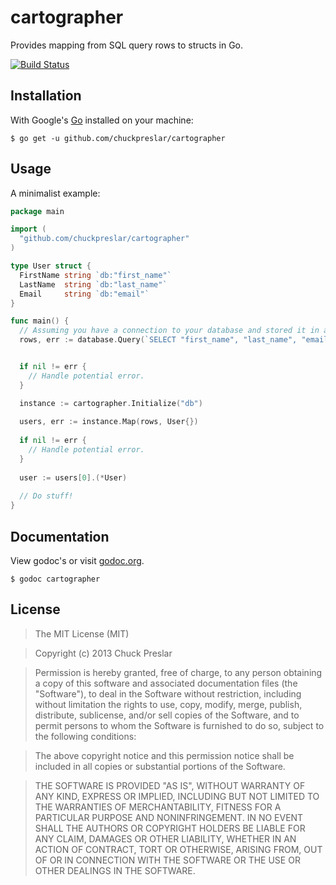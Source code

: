 # cartographer

Provides mapping from SQL query rows to structs in Go.

[![Build Status](https://drone.io/github.com/chuckpreslar/cartographer/status.png)](https://drone.io/github.com/chuckpreslar/cartographer/latest)

## Installation

With Google's [Go](http://www.golang.org) installed on your machine:

    $ go get -u github.com/chuckpreslar/cartographer

## Usage

A minimalist example:

```go
package main

import (
  "github.com/chuckpreslar/cartographer"
)

type User struct {
  FirstName string `db:"first_name"`
  LastName  string `db:"last_name"`
  Email     string `db:"email"`
}

func main() {
  // Assuming you have a connection to your database and stored it in a variable named `database`...
  rows, err := database.Query(`SELECT "first_name", "last_name", "email" FROM "users"`)


  if nil != err {
    // Handle potential error.
  }

  instance := cartographer.Initialize("db")
  
  users, err := instance.Map(rows, User{})
  
  if nil != err {
    // Handle potential error.
  }
  
  user := users[0].(*User)
  
  // Do stuff!
}
```

## Documentation

View godoc's or visit [godoc.org](http://godoc.org/github.com/chuckpreslar/cartographer).

    $ godoc cartographer
    
## License

> The MIT License (MIT)

> Copyright (c) 2013 Chuck Preslar

> Permission is hereby granted, free of charge, to any person obtaining a copy
> of this software and associated documentation files (the "Software"), to deal
> in the Software without restriction, including without limitation the rights
> to use, copy, modify, merge, publish, distribute, sublicense, and/or sell
> copies of the Software, and to permit persons to whom the Software is
> furnished to do so, subject to the following conditions:

> The above copyright notice and this permission notice shall be included in
> all copies or substantial portions of the Software.

> THE SOFTWARE IS PROVIDED "AS IS", WITHOUT WARRANTY OF ANY KIND, EXPRESS OR
> IMPLIED, INCLUDING BUT NOT LIMITED TO THE WARRANTIES OF MERCHANTABILITY,
> FITNESS FOR A PARTICULAR PURPOSE AND NONINFRINGEMENT. IN NO EVENT SHALL THE
> AUTHORS OR COPYRIGHT HOLDERS BE LIABLE FOR ANY CLAIM, DAMAGES OR OTHER
> LIABILITY, WHETHER IN AN ACTION OF CONTRACT, TORT OR OTHERWISE, ARISING FROM,
> OUT OF OR IN CONNECTION WITH THE SOFTWARE OR THE USE OR OTHER DEALINGS IN
> THE SOFTWARE.
